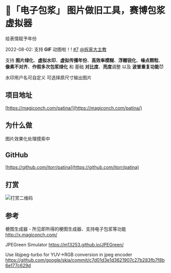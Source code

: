 # 🤢「电子包浆」 图片做旧工具，赛博包浆虚拟器

给表情赋予年份


      
2022-08-02:
支持 **GIF** 动图啦！!
[#7](https://github.com/itorr/patina/pull/7)
[@拆家大主教](https://github.com/HomeArchbishop)

支持 **图片绿化**、**虚拟水印**、**虚拟传播年份**、**高效率模糊**、**浮雕锐化**、**噪点颗粒**、**像素不对齐**、**作假多次包浆绿化** 和 基础 **对比度**、**亮度**调整 以及 **波普重复功能**😈

水印用户名可自定义
可选择原尺寸输出图片


## 项目地址
[https://magiconch.com/patina/](https://magiconch.com/patina/)

## 为什么做
图片效果化处理摸索中

## GitHub
[https://github.com/itorr/patina](https://github.com/itorr/patina)

## 打赏
![打赏二维码](https://lab.magiconch.com/nbnhhsh/sponsor.png)

## 参考

梗图生成器 - 所见即所得的梗图生成器、支持电子包浆等功能
http://x.magiconch.com/

JPEGreen Simulator
https://m13253.github.io/JPEGreen/

Use libjpeg-turbo for YUV->RGB conversion in jpeg encoder
https://github.com/google/skia/commit/c7d01d3e1d3621907c27b283fb7f8b6e177c629d
